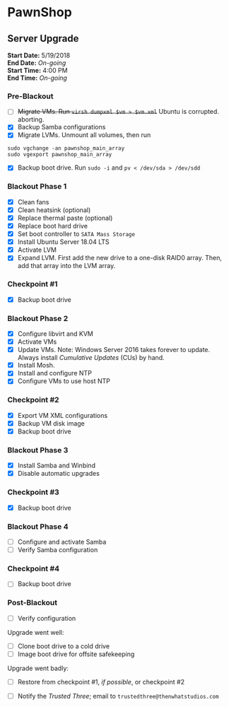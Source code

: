 # PawnShop
## Server Upgrade
__Start Date:__ 5/19/2018  
__End Date:__ _On-going_  
__Start Time:__ 4:00 PM  
__End Time:__ _On-going_  

### Pre-Blackout
- [ ] ~~Migrate VMs. Run `virsh dumpxml $vm > $vm.xml`~~ Ubuntu is corrupted.
aborting.
- [x] Backup Samba configurations
- [x] Migrate LVMs. Unmount all volumes, then run
```
sudo vgchange -an pawnshop_main_array
sudo vgexport pawnshop_main_array
```
- [x] Backup boot drive. Run `sudo -i` and `pv < /dev/sda > /dev/sdd`

### Blackout Phase 1
- [x] Clean fans
- [x] Clean heatsink (optional)
- [x] Replace thermal paste (optional)
- [x] Replace boot hard drive
- [x] Set boot controller to `SATA Mass Storage`
- [x] Install Ubuntu Server 18.04 LTS
- [x] Activate LVM
- [x] Expand LVM. First add the new drive to a one-disk RAID0 array. Then, add
that array into the LVM array.

### Checkpoint #1
- [x] Backup boot drive

### Blackout Phase 2
- [x] Configure libvirt and KVM
- [x] Activate VMs
- [x] Update VMs. Note: Windows Server 2016 takes forever to update. Always
install _Cumulative Updates_ (CUs) by hand.
- [x] Install Mosh.
- [x] Install and configure NTP
- [x] Configure VMs to use host NTP

### Checkpoint #2
- [x] Export VM XML configurations
- [x] Backup VM disk image
- [x] Backup boot drive

### Blackout Phase 3
- [x] Install Samba and Winbind
- [x] Disable automatic upgrades

### Checkpoint #3
- [x] Backup boot drive

### Blackout Phase 4
- [ ] Configure and activate Samba
- [ ] Verify Samba configuration

### Checkpoint #4
- [ ] Backup boot drive

### Post-Blackout
- [ ] Verify configuration

Upgrade went well:
- [ ] Clone boot drive to a cold drive
- [ ] Image boot drive for offsite safekeeping

Upgrade went badly:
- [ ] Restore from checkpoint #1, _if possible_, or checkpoint #2


- [ ] Notify the _Trusted Three_; email to `trustedthree@thenwhatstudios.com`
